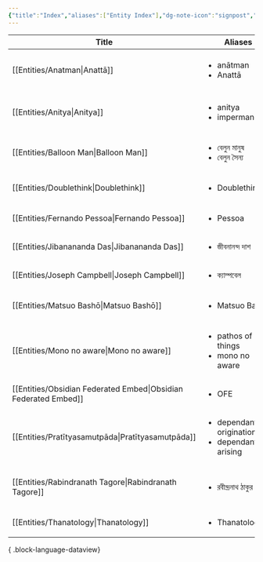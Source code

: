 ```yaml
---
{"title":"Index","aliases":["Entity Index"],"dg-note-icon":"signpost","dg-publish":true,"dg-pinned":true,"garden-index":true,"dg-hide-in-graph":true,"tags":["entities"],"updated":"2023-03-25T22:51:51+06:00","created":"2023-03-25T22:35:25+06:00","permalink":"/entities/entity-index/","hideInGraph":true,"pinned":true,"dgPassFrontmatter":true,"noteIcon":"signpost"}
---
```


| Title                                                              | Aliases                                                           | Type            | Tags                                                             |
| ------------------------------------------------------------------ | ----------------------------------------------------------------- | --------------- | ---------------------------------------------------------------- |
| [[Entities/Anatman\|Anattā]]                                    | <ul><li>anātman</li><li>Anattā</li></ul>                          | Concept         | #concept #concept/buddhism #concept/theology #concept/philosophy |
| [[Entities/Anitya\|Anitya]]                                     | <ul><li>anitya</li><li>impermanence</li></ul>                     | Concept         | #concept #concept/buddhism #concept/theology #concept/philosophy |
| [[Entities/Balloon Man\|Balloon Man]]                           | <ul><li>বেলুন মানুষ</li><li>বেলুন সৈন্য</li></ul>                 | Object          | #object #object/toy                                              |
| [[Entities/Doublethink\|Doublethink]]                           | <ul><li>Doublethink</li></ul>                                     | Concept         | #concept #concept/psychology #concept/orwellian                  |
| [[Entities/Fernando Pessoa\|Fernando Pessoa]]                   | <ul><li>Pessoa</li></ul>                                          | Person          | #person #person/writer                                           |
| [[Entities/Jibanananda Das\|Jibanananda Das]]                   | <ul><li>জীবনানন্দ দাশ</li></ul>                                   | Person          | #person #person/writer                                           |
| [[Entities/Joseph Campbell\|Joseph Campbell]]                   | <ul><li>ক্যাম্পবেল</li></ul>                                      | Person          | #person #person/scholar                                          |
| [[Entities/Matsuo Bashō\|Matsuo Bashō]]                         | <ul><li>Matsuo Bashō</li></ul>                                    | Person          | #person #person/poet #person/writer                              |
| [[Entities/Mono no aware\|Mono no aware]]                       | <ul><li>pathos of things</li><li>mono no aware</li></ul>          | Concept         | #concept #concept/aesthetics #concept/literature #concept/art    |
| [[Entities/Obsidian Federated Embed\|Obsidian Federated Embed]] | <ul><li>OFE</li></ul>                                             | Technical Draft | #technical-draft                                                 |
| [[Entities/Pratītyasamutpāda\|Pratītyasamutpāda]]               | <ul><li>dependant origination</li><li>dependant arising</li></ul> | Concept         | #concept #concept/buddhism #concept/theology #concept/philosophy |
| [[Entities/Rabindranath Tagore\|Rabindranath Tagore]]           | <ul><li>রবীন্দ্রনাথ ঠাকুর</li></ul>                               | Person          | #person #person/polymath #person/activist #person/writer         |
| [[Entities/Thanatology\|Thanatology]]                           | <ul><li>Thanatology</li></ul>                                     | Concept         | #subject                                                         |

{ .block-language-dataview}